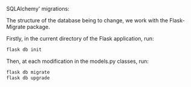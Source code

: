 SQLAlchemy' migrations:

The structure of the database being to change, we work with the Flask-Migrate package.

Firstly, in the current directory of the Flask application, run:

```sh
flask db init
```

Then, at each modification in the models.py classes, run:

```sh
flask db migrate
flask db upgrade
```
